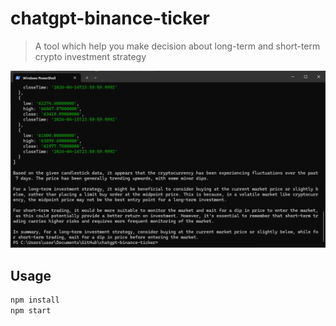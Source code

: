 # chatgpt-binance-ticker

> A tool which help you make decision about long-term and short-term crypto investment strategy

![screenshot](./docs/screenshot.png)

## Usage

```bash
npm install
npm start
```
